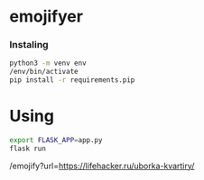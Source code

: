 # emojifyer

### Instaling

```bash
python3 -m venv env
/env/bin/activate
pip install -r requirements.pip
```

# Using

```bash
export FLASK_APP=app.py
flask run
```
/emojify?url=https://lifehacker.ru/uborka-kvartiry/
